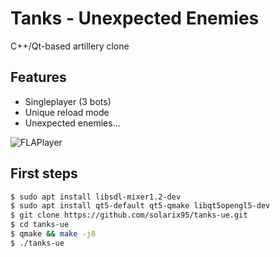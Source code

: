 
Tanks - Unexpected Enemies
==========================
C++/Qt-based artillery clone

Features
---------
* Singleplayer (3 bots)
* Unique reload mode
* Unexpected enemies...

![FLAPlayer](https://github.com/solarix95/lbaworld/blob/master/doc/tanks-ue.png)

First steps
---------
```bash
$ sudo apt install libsdl-mixer1.2-dev
$ sudo apt install qt5-default qt5-qmake libqt5opengl5-dev
$ git clone https://github.com/solarix95/tanks-ue.git
$ cd tanks-ue
$ qmake && make -j8
$ ./tanks-ue
```

